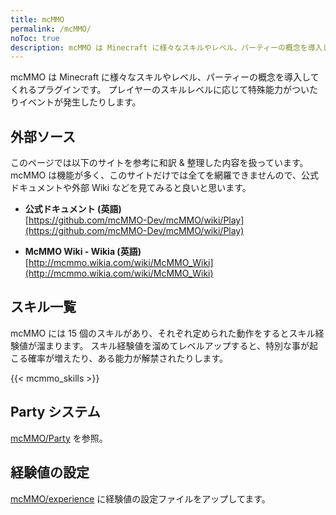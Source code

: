 ```yaml
---
title: mcMMO
permalink: /mcMMO/
noToc: true
description: mcMMO は Minecraft に様々なスキルやレベル、パーティーの概念を導入してくれるプラグインです。プレイヤーのスキルレベルに応じて特殊能力がついたりイベントが発生したりします。
---
```


mcMMO は Minecraft に様々なスキルやレベル、パーティーの概念を導入してくれるプラグインです。
プレイヤーのスキルレベルに応じて特殊能力がついたりイベントが発生したりします。

## 外部ソース
このページでは以下のサイトを参考に和訳 & 整理した内容を扱っています。
mcMMO は機能が多く、このサイトだけでは全てを網羅できませんので、公式ドキュメントや外部 Wiki などを見てみると良いと思います。

* **公式ドキュメント (英語)**<br />
[https://github.com/mcMMO-Dev/mcMMO/wiki/Play](https://github.com/mcMMO-Dev/mcMMO/wiki/Play)

* **McMMO Wiki - Wikia (英語)**<br />
[http://mcmmo.wikia.com/wiki/McMMO_Wiki](http://mcmmo.wikia.com/wiki/McMMO_Wiki)

## スキル一覧
mcMMO には 15 個のスキルがあり、それぞれ定められた動作をするとスキル経験値が溜まります。
スキル経験値を溜めてレベルアップすると、特別な事が起こる確率が増えたり、ある能力が解禁されたりします。

{{< mcmmo_skills >}}

## Party システム
[mcMMO/Party](/mcMMO/party/) を参照。

## 経験値の設定
[mcMMO/experience](/mcMMO/experience) に経験値の設定ファイルをアップしてます。
